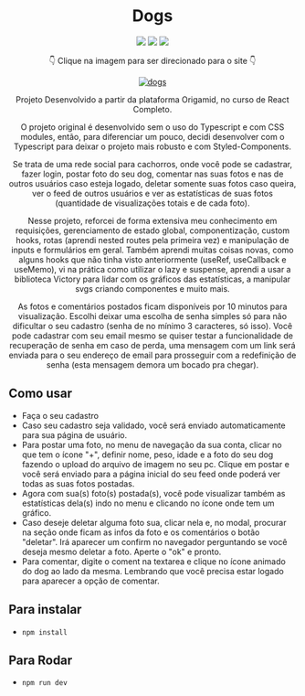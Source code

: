 ﻿<div align=center>

# Dogs

<img src="https://img.shields.io/badge/-REACT-cyan?style=for-the-badge&logo=react">
<img src="https://img.shields.io/badge/-TYPESCRIPT-darkblue?style=for-the-badge&logo=typescript">
<img src="https://img.shields.io/badge/-styled-gray?style=for-the-badge&logo=styled-components">

👇 Clique na imagem para ser direcionado para o site 👇

[![dogs](https://user-images.githubusercontent.com/80923539/179384633-6d6f5082-b492-422b-987f-9b414a918ecc.jpg)](https://dogs-six-drab.vercel.app/)

Projeto Desenvolvido a partir da plataforma Origamid, no curso de React Completo.

O projeto original é desenvolvido sem o uso do Typescript e com CSS modules, então, para diferenciar um pouco, decidi desenvolver com o Typescript para deixar o projeto mais robusto e com Styled-Components.

Se trata de uma rede social para cachorros, onde você pode se cadastrar, fazer login, postar foto do seu dog, comentar nas suas fotos e nas de outros usuários caso esteja logado, deletar somente suas fotos caso queira, ver o feed de outros usuários e ver as estatísticas de suas fotos (quantidade de visualizações totais e de cada foto).

Nesse projeto, reforcei de forma extensiva meu conhecimento em requisições, gerenciamento de estado global, componentização, custom hooks, rotas (aprendi nested routes pela primeira vez) e manipulação de inputs e formulários em geral. Também aprendi muitas coisas novas, como alguns hooks que não tinha visto anteriormente (useRef, useCallback e useMemo), vi na prática como utilizar o lazy e suspense, aprendi a usar a biblioteca Victory para lidar com os gráficos das estatísticas, a manipular svgs criando componentes e muito mais.

As fotos e comentários postados ficam disponíveis por 10 minutos para visualização. Escolhi deixar uma escolha de senha simples só para não dificultar o seu cadastro (senha de no mínimo 3 caracteres, só isso). Você pode cadastrar com seu email mesmo se quiser testar a funcionalidade de recuperação de senha em caso de perda, uma mensagem com um link será enviada para o seu endereço de email para prosseguir com a redefinição de senha (esta mensagem demora um bocado pra chegar).

</div>

## Como usar

- Faça o seu cadastro
- Caso seu cadastro seja validado, você será enviado automaticamente para sua página de usuário.
- Para postar uma foto, no menu de navegação da sua conta, clicar no que tem o ícone "+", definir nome, peso, idade e a foto do seu dog fazendo o upload do arquivo de imagem no seu pc. Clique em postar e você será enviado para a página inicial do seu feed onde poderá ver todas as suas fotos postadas.
- Agora com sua(s) foto(s) postada(s), você pode visualizar também as estatísticas dela(s) indo no menu e clicando no ícone onde tem um gráfico.
- Caso deseje deletar alguma foto sua, clicar nela e, no modal, procurar na seção onde ficam as infos da foto e os comentários o botão "deletar". Irá aparecer um confirm no navegador perguntando se você deseja mesmo deletar a foto. Aperte o "ok" e pronto.
- Para comentar, digite o coment na textarea e clique no ícone animado do dog ao lado da mesma. Lembrando que você precisa estar logado para aparecer a opção de comentar.

## Para instalar

- `npm install`

## Para Rodar

- `npm run dev`
